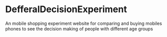 # DefferalDecisionExperiment
An mobile shopping experiment website for comparing and buying mobiles phones to see the decision making of people with different age groups
